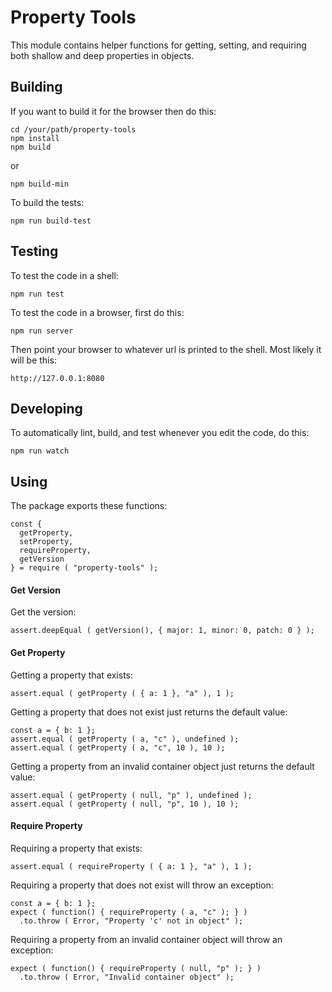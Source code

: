 # Property Tools

This module contains helper functions for getting, setting, and requiring both shallow and deep properties in objects.

## Building

If you want to build it for the browser then do this:

    cd /your/path/property-tools
    npm install
    npm build

or

    npm build-min

To build the tests:

    npm run build-test

## Testing

To test the code in a shell:

    npm run test

To test the code in a browser, first do this:

    npm run server

Then point your browser to whatever url is printed to the shell.
Most likely it will be this:

    http://127.0.0.1:8080

## Developing

To automatically lint, build, and test whenever you edit the code, do this:

    npm run watch

## Using

The package exports these functions:

    const {
      getProperty,
      setProperty,
      requireProperty,
      getVersion
    } = require ( "property-tools" );

#### Get Version

Get the version:

    assert.deepEqual ( getVersion(), { major: 1, minor: 0, patch: 0 } );

#### Get Property

Getting a property that exists:

    assert.equal ( getProperty ( { a: 1 }, "a" ), 1 );

Getting a property that does not exist just returns the default value:

    const a = { b: 1 };
    assert.equal ( getProperty ( a, "c" ), undefined );
    assert.equal ( getProperty ( a, "c", 10 ), 10 );

Getting a property from an invalid container object just returns the default value:

    assert.equal ( getProperty ( null, "p" ), undefined );
    assert.equal ( getProperty ( null, "p", 10 ), 10 );

#### Require Property

Requiring a property that exists:

    assert.equal ( requireProperty ( { a: 1 }, "a" ), 1 );

Requiring a property that does not exist will throw an exception:

    const a = { b: 1 };
    expect ( function() { requireProperty ( a, "c" ); } )
      .to.throw ( Error, "Property 'c' not in object" );

Requiring a property from an invalid container object will throw an exception:

    expect ( function() { requireProperty ( null, "p" ); } )
      .to.throw ( Error, "Invalid container object" );
